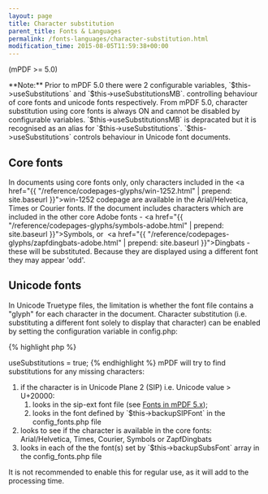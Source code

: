 ```yaml
---
layout: page
title: Character substitution
parent_title: Fonts & Languages
permalink: /fonts-languages/character-substitution.html
modification_time: 2015-08-05T11:59:38+00:00
---
```


(mPDF &gt;= 5.0)

<div class="alert alert-info" role="alert">**Note:** Prior to mPDF 5.0 there were 2 configurable variables, `$this->useSubstitutions` and `$this->useSubstitutionsMB`. controlling behaviour of core fonts and unicode fonts respectively. From mPDF 5.0, character substitution using core fonts is always ON and cannot be disabled by configurable variables. `$this->useSubstitutionsMB` is depracated but it is recognised as an alias for `$this->useSubstitutions`. `$this->useSubstitutions` controls behaviour in Unicode font documents.</div>

## Core fonts

In documents using core fonts only, only characters included in the <a href="{{ "/reference/codepages-glyphs/win-1252.html" | prepend: site.baseurl }}">win-1252</a> codepage are available in the Arial/Helvetica, Times or Courier fonts. If the document includes characters which are included in the other core Adobe fonts - <a href="{{ "/reference/codepages-glyphs/symbols-adobe.html" | prepend: site.baseurl }}">Symbols</a>, or  <a href="{{ "/reference/codepages-glyphs/zapfdingbats-adobe.html" | prepend: site.baseurl }}">Dingbats</a> - these will be substituted. Because they are displayed using a different font they may appear 'odd'.

## Unicode fonts

In Unicode Truetype files, the limitation is whether the font file contains a "glyph" for each character in the document. Character substitution (i.e. substituting a different font solely to display that character) can be enabled by setting the configuration variable in <span class="filename">config.php</span>:

{% highlight php %}
<?php

$this->useSubstitutions = true;
{% endhighlight %}

mPDF will try to find substitutions for any missing characters:

<ol>
<li>if the character is in Unicode Plane 2 (SIP) i.e. Unicode value &gt; U+20000:

<ol>
<li>looks in the sip-ext font file (see <a href="{{ "/fonts-languages/fonts-in-mpdf-5-x.html" | prepend: site.baseurl }}">Fonts in mPDF 5.x</a>);</li>
<li>looks in the font defined by `$this->backupSIPFont` in the <span class="filename">config_fonts.php</span> file</li>
</ol>
</li>
<li>looks to see if the character is available in the core fonts: Arial/Helvetica, Times, Courier, Symbols or ZapfDingbats </li>
<li>looks in each of the the font(s) set by `$this->backupSubsFont` array in the <span class="filename">config_fonts.php</span> file</li>
</ol>

It is not recommended to enable this for regular use, as it will add to the processing time.

